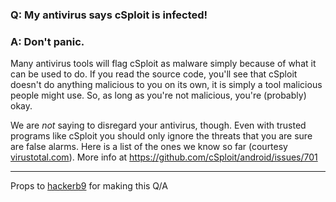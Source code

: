 
### Q: My antivirus says cSploit is infected!
### A: Don't panic.
Many antivirus tools will flag cSploit as malware simply because of what it can be used to do. If you read the source code, you'll see that cSploit doesn't do anything malicious to you on its own, it is simply a tool malicious people might use. So, as long as you're not malicious, you're (probably) okay.

We are *not* saying to disregard your antivirus, though. Even with trusted programs like cSploit you should only ignore the threats that you are sure are false alarms. Here is a list of the ones we know so far (courtesy [virustotal.com](https://www.virustotal.com/en/file/40f2baaffd5fdc5e03b42cb9cddf80752d4071a85fa47c22930262c901f83e3b/analysis/1466504404/)).
More info at https://github.com/cSploit/android/issues/701
***
Props to [hackerb9](https://github.com/hackerb9) for making this Q/A